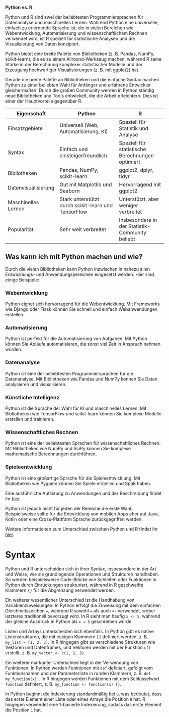 **Python vs. R**

Python und R sind zwei der beliebtesten Programmiersprachen für Datenanalyse und maschinelles Lernen. Während Python eine universelle, einfach zu erlernende Sprache ist, die in vielen Bereichen wie Webentwicklung, Automatisierung und wissenschaftlichem Rechnen verwendet wird, ist R speziell für statistische Analysen und die Visualisierung von Daten konzipiert. 

Python bietet eine breite Palette von Bibliotheken (z. B. Pandas, NumPy, scikit-learn), die es zu einem Allround-Werkzeug machen, während R seine Stärke in der Berechnung komplexer statistischer Modelle und der Erzeugung hochwertiger Visualisierungen (z. B. mit ggplot2) hat.

Gerade die breite Palette an Bibliotheken und die einfache Syntax machen Python zu einer beliebten Wahl für Anfänger und erfahrene Entwickler gleichermaßen. Durch die großen Community werden in Python ständig neue Bibliotheken und Tools entwickelt, die die Arbeit erleichtern. Dies ist einer der Hauptvorteile gegenüber R.


| Eigenschaft         | Python                                              | R                                                |
| ------------------- | --------------------------------------------------- | ------------------------------------------------ |
| Einsatzgebiete      | Universell (Web, Automatisierung, KI)               | Speziell für Statistik und Analyse               |
| Syntax              | Einfach und einsteigerfreundlich                    | Speziell für statistische Berechnungen optimiert |
| Bibliotheken        | Pandas, NumPy, scikit-learn                         | ggplot2, dplyr, tidyr                            |
| Datenvisualisierung | Gut mit Matplotlib und Seaborn                      | Hervorragend mit ggplot2                         |
| Maschinelles Lernen | Stark unterstützt durch scikit-learn und TensorFlow | Unterstützt, aber weniger verbreitet             |
| Popularität         | Sehr weit verbreitet                                | Insbesondere in der Statistik-Community beliebt  |


## Was kann ich mit Python machen und wie?

Durch die vielen Bibliotheken kann Python inzwischen in nahezu allen Entwicklungs- und Anwendungsbereichen eingesetzt werden. Hier sind einige Beispiele:

### Webentwicklung

Python eignet sich hervorragend für die Webentwicklung. Mit Frameworks wie Django oder Flask können Sie schnell und einfach Webanwendungen erstellen.

### Automatisierung

Python ist perfekt für die Automatisierung von Aufgaben. Mit Python können Sie Abläufe automatisieren, die sonst viel Zeit in Anspruch nehmen würden.

### Datenanalyse

Python ist eine der beliebtesten Programmiersprachen für die Datenanalyse. Mit Bibliotheken wie Pandas und NumPy können Sie Daten analysieren und visualisieren.

### Künstliche Intelligenz

Python ist die Sprache der Wahl für KI und maschinelles Lernen. Mit Bibliotheken wie TensorFlow und scikit-learn können Sie komplexe Modelle erstellen und trainieren.

### Wissenschaftliches Rechnen

Python ist eine der beliebtesten Sprachen für wissenschaftliches Rechnen. Mit Bibliotheken wie NumPy und SciPy können Sie komplexe mathematische Berechnungen durchführen.

### Spieleentwicklung

Python ist eine großartige Sprache für die Spieleentwicklung. Mit Bibliotheken wie Pygame können Sie Spiele erstellen und Spaß haben.


Eine ausführliche Auflistung zu Anwendungen und der Beschreibung findet ihr [hier](https://aws.amazon.com/de/what-is/python/).


Python ist jedoch nicht für jeden der Bereiche die erste Wahl. Beispielsweise sollte für die Entwicklung von mobilen Apps eher auf Java, Kotlin oder eine Cross-Plattform Sprache zurückgegriffen werden.


Weitere Informationen zum Unterschied zwischen Python und R findet ihr [hier](https://www.simplilearn.com/r-vs-python-battle-of-programming-languages-article#:~:text=of%20programming%20tasks.-,Speed%20and%20Performance,data%20structures%20like%20data%20frames.).

# Syntax

Python und R unterscheiden sich in ihrer Syntax, insbesondere in der Art und Weise, wie sie grundlegende Operationen und Strukturen handhaben. So werden beispielsweise Code-Blöcke wie Schleifen oder Funktionen in Python durch Einrückungen strukturiert, während in R geschweifte Klammern `{}` für die Abgrenzung verwendet werden.

Ein weiterer wesentlicher Unterschied ist die Handhabung von Variablenzuweisungen. In Python erfolgt die Zuweisung mit dem einfachen Gleichheitszeichen `=`, während R sowohl `=` als auch `<-` verwendet, wobei letzteres traditionell bevorzugt wird. In R sieht man häufig `x <- 5`, während der gleiche Ausdruck in Python als `x = 5` geschrieben würde.

Listen und Arrays unterscheiden sich ebenfalls. In Python gibt es native Listenstrukturen, die mit eckigen Klammern `[]` definiert werden, z. B. `my_list = [1, 2, 3]`. In R hingegen gibt es verschiedene Strukturen wie Vektoren und Datenframes, und Vektoren werden mit der Funktion `c()` erstellt, z. B. `my_vector <- c(1, 2, 3)`.

Ein weiterer markanter Unterschied liegt in der Verwendung von Funktionen. In Python werden Funktionen mit `def` definiert, gefolgt vom Funktionsnamen und der Parameterliste in runden Klammern, z. B. `def my_function(x):`. In R hingegen werden Funktionen mit dem Schlüsselwort `function` definiert, z. B. `my_function <- function(x) {}`.

In Python beginnt die Indexierung standardmäßig bei `0`, was bedeutet, dass das erste Element einer Liste oder eines Arrays die Position `0` hat. R hingegen verwendet eine 1-basierte Indexierung, sodass das erste Element die Position `1` hat.